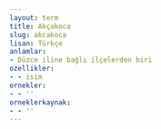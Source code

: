 ```yaml
---
layout: term
title: Akçakoca
slug: akcakoca
lisan: Türkçe
anlamlar:
- Düzce iline bağlı ilçelerden biri
ozellikler:
- - isim
ornekler:
- - ''
orneklerkaynak:
- - ''
---
```

